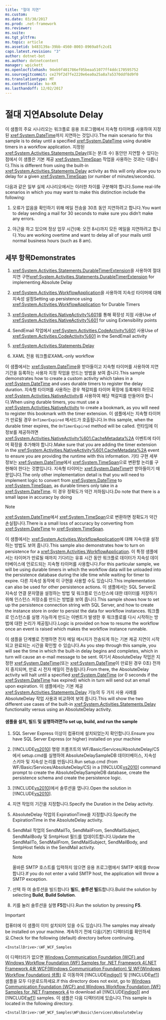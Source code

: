 ```yaml
---
title: "절대 지연"
ms.custom: 
ms.date: 03/30/2017
ms.prod: .net-framework
ms.reviewer: 
ms.suite: 
ms.tgt_pltfrm: 
ms.topic: article
ms.assetid: b483139a-39bb-4560-8003-8969a8fc2cd1
caps.latest.revision: "3"
author: dotnet-bot
ms.author: dotnetcontent
manager: wpickett
ms.openlocfilehash: 94eb9f401786ef05beaa51077ff4ddc170595752
ms.sourcegitcommit: ce279f2d7fe2220e6ea0a25a8a7a5370ddf8d9f0
ms.translationtype: MT
ms.contentlocale: ko-KR
ms.lasthandoff: 12/02/2017
---
```

# <a name="absolute-delay"></a><span data-ttu-id="3a8b1-102">절대 지연</span><span class="sxs-lookup"><span data-stu-id="3a8b1-102">Absolute Delay</span></span>
<span data-ttu-id="3a8b1-103">이 샘플의 주요 시나리오는 워크플로 응용 프로그램에서 지속형 타이머를 사용하여 지정된 <xref:System.DateTime>까지 지연하는 것입니다.</span><span class="sxs-lookup"><span data-stu-id="3a8b1-103">The main scenario for this sample is to delay until a specified <xref:System.DateTime> using durable timers in a workflow application.</span></span> <span data-ttu-id="3a8b1-104">지정된 <xref:System.Activities.Statements.Delay>(또는 분/초 수) 동안만 지연할 수 있다는 점에서 이 샘플은 기본 제공 <xref:System.TimeSpan> 작업을 사용하는 것과는 다릅니다.</span><span class="sxs-lookup"><span data-stu-id="3a8b1-104">This is different from using the built-in <xref:System.Activities.Statements.Delay> activity as this will only allow you to delay for a given <xref:System.TimeSpan> (or number of minutes/seconds).</span></span>  
  
 <span data-ttu-id="3a8b1-105">다음과 같은 일부 실제 시나리오에서는 이러한 차이를 구분해야 합니다.</span><span class="sxs-lookup"><span data-stu-id="3a8b1-105">Some real-life scenarios in which you may want to make this distinction include the following:</span></span>  
  
1.  <span data-ttu-id="3a8b1-106">오류가 없음을 확인하기 위해 메일 전송을 30초 동안 지연하려고 합니다.</span><span class="sxs-lookup"><span data-stu-id="3a8b1-106">You want to delay sending a mail for 30 seconds to make sure you didn’t make any errors.</span></span>  
  
2.  <span data-ttu-id="3a8b1-107">야근을 하고 있으며 정상 업무 시간(예: 오전 8시)까지 모든 메일을 지연하려고 합니다.</span><span class="sxs-lookup"><span data-stu-id="3a8b1-107">You are working overtime and want to delay all of your mails until normal business hours (such as 8 am).</span></span>  
  
## <a name="demonstrates"></a><span data-ttu-id="3a8b1-108">세부 항목</span><span class="sxs-lookup"><span data-stu-id="3a8b1-108">Demonstrates</span></span>  
  
1.  <span data-ttu-id="3a8b1-109"><xref:System.Activities.Statements.DurableTimerExtension>을 사용하여 절대 지연 구현</span><span class="sxs-lookup"><span data-stu-id="3a8b1-109"><xref:System.Activities.Statements.DurableTimerExtension> for implementing Absolute Delay</span></span>  
  
2.  <span data-ttu-id="3a8b1-110"><xref:System.Activities.WorkflowApplication>을 사용하여 지속성 타이머에 대해 지속성 설정</span><span class="sxs-lookup"><span data-stu-id="3a8b1-110">Setting up persistence using <xref:System.Activities.WorkflowApplication> for Durable Timers</span></span>  
  
3.  <span data-ttu-id="3a8b1-111"><xref:System.Activities.NativeActivity%601>를 통해 확장성 지점 사용</span><span class="sxs-lookup"><span data-stu-id="3a8b1-111">Use of <xref:System.Activities.NativeActivity%601> for using Extensibility points</span></span>  
  
4.  <span data-ttu-id="3a8b1-112">SendEmail 작업에서 <xref:System.Activities.CodeActivity%601> 사용</span><span class="sxs-lookup"><span data-stu-id="3a8b1-112">Use of <xref:System.Activities.CodeActivity%601> in the SendEmail activity</span></span>  
  
5.  <xref:System.Activities.Statements.Delay>  
  
6.  <span data-ttu-id="3a8b1-113">XAML 전용 워크플로</span><span class="sxs-lookup"><span data-stu-id="3a8b1-113">XAML-only workflow</span></span>  
  
 <span data-ttu-id="3a8b1-114">이 샘플에서는 <xref:System.DateTime>을 받아들이고 지속형 타이머를 사용하여 지연 기간을 등록하는 사용자 지정 작업을 만드는 방법을 보여 줍니다.</span><span class="sxs-lookup"><span data-stu-id="3a8b1-114">This sample demonstrates how to create a custom activity which takes in a <xref:System.DateTime> and uses durable timers to register the delay duration.</span></span> <span data-ttu-id="3a8b1-115">지속형 타이머를 사용하는 경우 책갈피를 타이머 확장에 등록해야 하므로 <xref:System.Activities.NativeActivity>를 사용하여 해당 책갈피를 만들어야 합니다.</span><span class="sxs-lookup"><span data-stu-id="3a8b1-115">When using durable timers, you must use a <xref:System.Activities.NativeActivity> to create a bookmark, as you will need to register this bookmark with the timer extension.</span></span> <span data-ttu-id="3a8b1-116">이 샘플에서는 지속형 타이머가 만료될 경우 `OnTimerExpired` 메서드가 호출됩니다.</span><span class="sxs-lookup"><span data-stu-id="3a8b1-116">In this sample, when the durable timer expires, the `OnTimerExpired` method will be called.</span></span> <span data-ttu-id="3a8b1-117">런타임에 이 정보를 제공하려면 <xref:System.Activities.NativeActivity%601.CacheMetadata%2A> 이벤트에 타이머 확장을 추가해야 합니다.</span><span class="sxs-lookup"><span data-stu-id="3a8b1-117">Make sure that you are adding the timer extension in the <xref:System.Activities.NativeActivity%601.CacheMetadata%2A> event to ensure you are providing the runtime with this information.</span></span> <span data-ttu-id="3a8b1-118">기타 구현 세부 정보는 <xref:System.DateTime>에서 <xref:System.TimeSpan>으로 변환할 논리를 구현해야 한다는 것뿐입니다. 지속형 타이머는 <xref:System.DateTime>만 받아들이기 때문입니다.</span><span class="sxs-lookup"><span data-stu-id="3a8b1-118">The only other implementation detail is that you will need to implement logic to convert from <xref:System.DateTime> to <xref:System.TimeSpan>, as durable timers only take in a <xref:System.DateTime>.</span></span> <span data-ttu-id="3a8b1-119">이 경우 정확도가 약간 저하됩니다.</span><span class="sxs-lookup"><span data-stu-id="3a8b1-119">Do note that there is a small lapse in accuracy by doing</span></span>  
  
> [!NOTE]
>  <span data-ttu-id="3a8b1-120"><xref:System.DateTime>에서 <xref:System.TimeSpan>으로 변환하면 정확도가 약간 손실됩니다.</span><span class="sxs-lookup"><span data-stu-id="3a8b1-120">There is a small loss of accuracy by converting from <xref:System.DateTime> to <xref:System.TimeSpan>.</span></span>  
  
 <span data-ttu-id="3a8b1-121">이 샘플에서는 <xref:System.Activities.WorkflowApplication>에 대해 지속성을 설정하는 방법도 보여 줍니다.</span><span class="sxs-lookup"><span data-stu-id="3a8b1-121">This sample also demonstrates how to turn on persistence for a <xref:System.Activities.WorkflowApplication>.</span></span> <span data-ttu-id="3a8b1-122">이 특정 샘플에서는 타이머가 만료될 때까지 기다리는 유휴 시간 동안 워크플로 데이터가 지속성 데이터베이스에 언로드되는 지속형 타이머를 사용합니다.</span><span class="sxs-lookup"><span data-stu-id="3a8b1-122">For this particular sample, we will be using durable timers in which the workflow data will be unloaded into the persistence database during the idle time while waiting for timer to expire.</span></span> <span data-ttu-id="3a8b1-123">다른 지속성 동작에 이 구현을 사용할 수도 있습니다.</span><span class="sxs-lookup"><span data-stu-id="3a8b1-123">This implementation can also be used for other persistence actions.</span></span> <span data-ttu-id="3a8b1-124">이 샘플에서는 SQL Server로 지속성 연결 문자열을 설정하는 방법 및 워크플로 인스턴스에 대한 데이터를 저장하기 위해 인스턴스 저장소를 만드는 방법을 보여 줍니다.</span><span class="sxs-lookup"><span data-stu-id="3a8b1-124">This sample shows how to set up the persistence connection string with SQL Server, and how to create the instance store in order to persist the data for workflow instances.</span></span> <span data-ttu-id="3a8b1-125">워크플로 인스턴스를 실행 가능하게 만드는 이벤트가 발생한 후 워크플로를 다시 시작하는 방법에 대한 논리가 제공됩니다.</span><span class="sxs-lookup"><span data-stu-id="3a8b1-125">Logic is provided on how to resume the workflow once an event is raised which makes the workflow instance runnable.</span></span>  
  
 <span data-ttu-id="3a8b1-126">이 샘플을 단계별로 진행하면 전자 메일 메시지가 전송되게 하는 기본 제공 지연이 시작되고 완료되는 시간을 확인할 수 있습니다.</span><span class="sxs-lookup"><span data-stu-id="3a8b1-126">As you step through this sample, you will see the time in which the built-in delay begins and completes, which in turn will cause an e-mail message to be sent.</span></span> <span data-ttu-id="3a8b1-127">여기서 AbsoluteDelay 작업은 지정한 <xref:System.DateTime>(또는 <xref:System.DateTime>이 만료된 경우 0초) 전까지 중지되며, 만료 시 전자 메일이 전송됩니다.</span><span class="sxs-lookup"><span data-stu-id="3a8b1-127">From there, the AbsoluteDelay activity will halt until a specified <xref:System.DateTime> (or 0 seconds if the <xref:System.DateTime> has expired) which in turn will send out an email upon expiration.</span></span> <span data-ttu-id="3a8b1-128">이 샘플에서는 기본 제공 <xref:System.Activities.Statements.Delay> 기능의 두 가지 사용 사례를 AbsoluteDelay 작업 사용과 비교하여 보여 줍니다.</span><span class="sxs-lookup"><span data-stu-id="3a8b1-128">This will show the two different use cases of the built-in <xref:System.Activities.Statements.Delay> functionality versus using an AbsoluteDelay activity.</span></span>  
  
#### <a name="to-set-up-build-and-run-the-sample"></a><span data-ttu-id="3a8b1-129">샘플을 설치, 빌드 및 실행하려면</span><span class="sxs-lookup"><span data-stu-id="3a8b1-129">To set up, build, and run the sample</span></span>  
  
1.  <span data-ttu-id="3a8b1-130">SQL Server Express 이상이 컴퓨터에 설치되었는지 확인합니다.</span><span class="sxs-lookup"><span data-stu-id="3a8b1-130">Ensure you have SQL Server Express (or higher) installed on your machine</span></span>  
  
2.  <span data-ttu-id="3a8b1-131">[!INCLUDE[vs2010](../../../../includes/vs2010-md.md)] 명령 프롬프트의 WF/Basic/Services/AbsoluteDelay/CS에서 setup.cmd를 실행하여 AbsoluteDelaySampleDB 데이터베이스, 지속성 스키마 및 지속성 논리를 만듭니다.</span><span class="sxs-lookup"><span data-stu-id="3a8b1-131">Run setup.cmd (from WF/Basic/Services/AbsoluteDelay/CS) in a [!INCLUDE[vs2010](../../../../includes/vs2010-md.md)] command prompt to create the AbsoluteDelaySampleDB database, create the persistence schema and create the persistence logic.</span></span>  
  
3.  <span data-ttu-id="3a8b1-132">[!INCLUDE[vs2010](../../../../includes/vs2010-md.md)]에서 솔루션을 엽니다.</span><span class="sxs-lookup"><span data-stu-id="3a8b1-132">Open the solution in [!INCLUDE[vs2010](../../../../includes/vs2010-md.md)].</span></span>  
  
4.  <span data-ttu-id="3a8b1-133">지연 작업의 기간을 지정합니다.</span><span class="sxs-lookup"><span data-stu-id="3a8b1-133">Specify the Duration in the Delay activity.</span></span>  
  
5.  <span data-ttu-id="3a8b1-134">AbsoluteDelay 작업의 ExpirationTime을 지정합니다.</span><span class="sxs-lookup"><span data-stu-id="3a8b1-134">Specify the ExpirationTime in the AbsoluteDelay activity.</span></span>  
  
6.  <span data-ttu-id="3a8b1-135">SendMail 작업의 SendMailTo, SendMailFrom, SendMailSubject, SendMailBody 및 SmtpHost 필드를 업데이트합니다.</span><span class="sxs-lookup"><span data-stu-id="3a8b1-135">Update the SendMailTo, SendMailFrom, SendMailSubject, SendMailBody, and SmtpHost fields in the SendMail activity.</span></span>  
  
    > [!NOTE]
    >  <span data-ttu-id="3a8b1-136">올바른 SMTP 호스트를 입력하지 않으면 응용 프로그램에서 SMTP 예외를 throw합니다.</span><span class="sxs-lookup"><span data-stu-id="3a8b1-136">If you do not enter a valid SMTP host, the application will throw a SMTP exception.</span></span>  
  
7.  <span data-ttu-id="3a8b1-137">선택 하 여 솔루션을 빌드합니다 **빌드**, **솔루션 빌드**합니다.</span><span class="sxs-lookup"><span data-stu-id="3a8b1-137">Build the solution by selecting **Build**, **Build Solution**.</span></span>  
  
8.  <span data-ttu-id="3a8b1-138">키를 눌러 솔루션을 실행 **F5**합니다.</span><span class="sxs-lookup"><span data-stu-id="3a8b1-138">Run the solution by pressing **F5**.</span></span>  
  
> [!IMPORTANT]
>  <span data-ttu-id="3a8b1-139">컴퓨터에 이 샘플이 이미 설치되어 있을 수도 있습니다.</span><span class="sxs-lookup"><span data-stu-id="3a8b1-139">The samples may already be installed on your machine.</span></span> <span data-ttu-id="3a8b1-140">계속하기 전에 다음(기본) 디렉터리를 확인하세요.</span><span class="sxs-lookup"><span data-stu-id="3a8b1-140">Check for the following (default) directory before continuing.</span></span>  
>   
>  `<InstallDrive>:\WF_WCF_Samples`  
>   
>  <span data-ttu-id="3a8b1-141">이 디렉터리가 없으면 [Windows Communication Foundation (WCF) and Windows Workflow Foundation (WF) Samples for .NET Framework 4(.NET Framework 4용 WCF(Windows Communication Foundation) 및 WF(Windows Workflow Foundation) 샘플)](http://go.microsoft.com/fwlink/?LinkId=150780) 로 이동하여 [!INCLUDE[indigo1](../../../../includes/indigo1-md.md)] 및 [!INCLUDE[wf1](../../../../includes/wf1-md.md)] 샘플을 모두 다운로드하세요.</span><span class="sxs-lookup"><span data-stu-id="3a8b1-141">If this directory does not exist, go to [Windows Communication Foundation (WCF) and Windows Workflow Foundation (WF) Samples for .NET Framework 4](http://go.microsoft.com/fwlink/?LinkId=150780) to download all [!INCLUDE[indigo1](../../../../includes/indigo1-md.md)] and [!INCLUDE[wf1](../../../../includes/wf1-md.md)] samples.</span></span> <span data-ttu-id="3a8b1-142">이 샘플은 다음 디렉터리에 있습니다.</span><span class="sxs-lookup"><span data-stu-id="3a8b1-142">This sample is located in the following directory.</span></span>  
>   
>  `<InstallDrive>:\WF_WCF_Samples\WF\Basic\Services\AbsoluteDelay`
